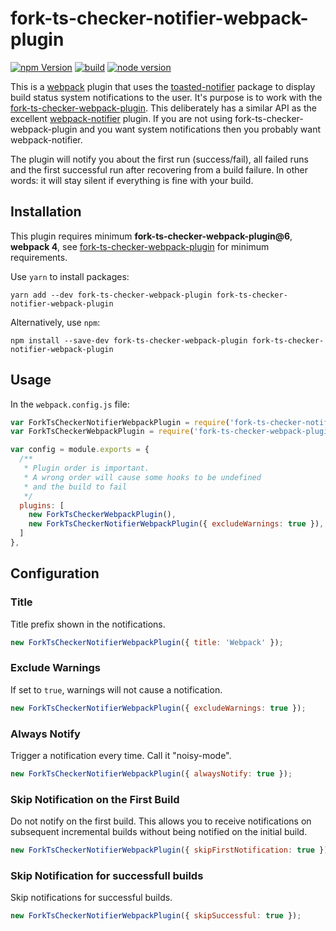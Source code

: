 # fork-ts-checker-notifier-webpack-plugin

[![npm Version](https://img.shields.io/npm/v/fork-ts-checker-notifier-webpack-plugin.svg)](https://www.npmjs.com/package/fork-ts-checker-notifier-webpack-plugin)
[![build](https://travis-ci.com/johnnyreilly/fork-ts-checker-notifier-webpack-plugin.svg?branch=master)](https://travis-ci.com/johnnyreilly/fork-ts-checker-notifier-webpack-plugin/)
[![node version](https://img.shields.io/node/v/fork-ts-checker-notifier-webpack-plugin.svg)](https://www.npmjs.com/package/fork-ts-checker-notifier-webpack-plugin)

This is a [webpack](http://webpack.github.io/) plugin that uses the [toasted-notifier](https://github.com/Aetherinox/toasted-notifier) package to display build status system notifications to the user. It's purpose is to work with the [fork-ts-checker-webpack-plugin](https://github.com/Realytics/fork-ts-checker-webpack-plugin). This deliberately has a similar API as the excellent [webpack-notifier](https://github.com/Turbo87/webpack-notifier) plugin. If you are not using fork-ts-checker-webpack-plugin and you want system notifications then you probably want webpack-notifier.

The plugin will notify you about the first run (success/fail), all failed runs and the first successful run after recovering from
a build failure. In other words: it will stay silent if everything is fine with your build.

## Installation

This plugin requires minimum **fork-ts-checker-webpack-plugin@6**, **webpack 4**, see [fork-ts-checker-webpack-plugin](https://github.com/Realytics/fork-ts-checker-webpack-plugin) for minimum requirements.

Use `yarn` to install packages:

    yarn add --dev fork-ts-checker-webpack-plugin fork-ts-checker-notifier-webpack-plugin

Alternatively, use `npm`:

    npm install --save-dev fork-ts-checker-webpack-plugin fork-ts-checker-notifier-webpack-plugin

## Usage

In the `webpack.config.js` file:

```js
var ForkTsCheckerNotifierWebpackPlugin = require('fork-ts-checker-notifier-webpack-plugin');
var ForkTsCheckerWebpackPlugin = require('fork-ts-checker-webpack-plugin');

var config = module.exports = {
  /**
   * Plugin order is important.
   * A wrong order will cause some hooks to be undefined
   * and the build to fail
   */
  plugins: [
    new ForkTsCheckerWebpackPlugin(),
    new ForkTsCheckerNotifierWebpackPlugin({ excludeWarnings: true }),
  ]
},
```

## Configuration

### Title

Title prefix shown in the notifications.

```js
new ForkTsCheckerNotifierWebpackPlugin({ title: 'Webpack' });
```

### Exclude Warnings

If set to `true`, warnings will not cause a notification.

```js
new ForkTsCheckerNotifierWebpackPlugin({ excludeWarnings: true });
```

### Always Notify

Trigger a notification every time. Call it "noisy-mode".

```js
new ForkTsCheckerNotifierWebpackPlugin({ alwaysNotify: true });
```

### Skip Notification on the First Build

Do not notify on the first build. This allows you to receive notifications on subsequent incremental builds without being notified on the initial build.

```js
new ForkTsCheckerNotifierWebpackPlugin({ skipFirstNotification: true });
```

### Skip Notification for successfull builds

Skip notifications for successful builds.

```js
new ForkTsCheckerNotifierWebpackPlugin({ skipSuccessful: true });
```

